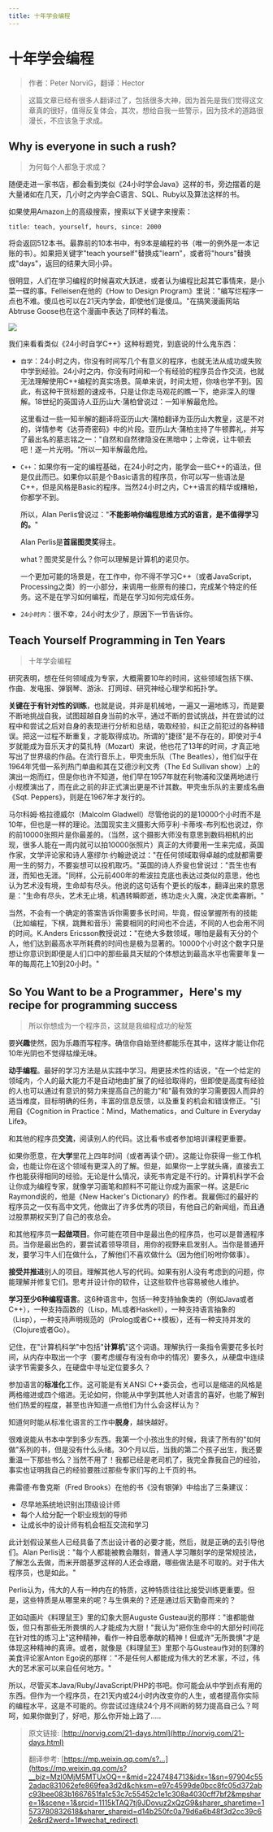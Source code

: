 ```yaml
---
title: 十年学会编程
---
```


# 十年学会编程

> 作者：Peter NorviG，翻译：Hector

> 这篇文章已经有很多人翻译过了，包括很多大神，因为首先是我们觉得这文章真的很好，值得反复体会，其次，想给自我一些警示，因为技术的道路很漫长，不应该急于求成。



## Why is everyone in such a rush?

> 为何每个人都急于求成？

随便走进一家书店，都会看到类似《24小时学会Java》这样的书，旁边摆着的是大量诸如在几天，几小时之内学会C语言、SQL、Ruby以及算法这样的书。

如果使用Amazon上的高级搜索，搜索以下关键字来搜索：

`title: teach, yourself, hours, since: 2000`

将会返回512本书。最靠前的10本书中，有9本是编程的书（唯一的例外是一本记账的书）。如果把关键字"teach yourself"替换成"learn"，或者将"hours"替换成"days"，返回的结果大同小异。

很明显，人们在学习编程的时候喜欢大跃进，或者认为编程比起其它事情来，是小菜一碟的事。Felleisen在他的《How to Design Program》里说："编写烂程序一点也不难。傻瓜也可以在21天内学会，即使他们是傻瓜。"在搞笑漫画网站Abtruse Goose也在这个漫画中表达了同样的看法。

![](https://raw.githubusercontent.com/yuhongjing/img-folder/master/img/20191222231111.png)

我们来看看类似《24小时自学C++》这种标题党，到底说的什么鬼东西：

* `自学`：24小时之内，你没有时间写几个有意义的程序，也就无法从成功或失败中学到经验。24小时之内，你没有时间和一个有经验的程序员合作交流，也就无法理解使用C++编程的真实场景。简单来说，时间太短，你啥也学不到。因此，有这种干货标题的速成书，只是让你走马观花的瞧一下，绝非深入的理解。18世纪的英国诗人亚历山大·蒲柏曾说过：一知半解最危险。

  这里看过一些一知半解的翻译将亚历山大·蒲柏翻译为亚历山大教皇，这是不对的，详情参考《达芬奇密码》中的片段。亚历山大·蒲柏主持了牛顿葬礼，并写了最出名的墓志铭之一："自然和自然律隐没在黑暗中；上帝说，让牛顿去吧！遂一片光明。"所以一知半解最危险。

* `C++`：如果你有一定的编程基础，在24小时之内，能学会一些C++的语法，但是仅此而已。如果你以前是个Basic语言的程序员，你可以写一些语法是C++，但是风格是Basic的程序。当然24小时之内，C++语言的精华或糟粕，你都学不到。

  所以，Alan Perlis曾说过："**不能影响你编程思维方式的语言，是不值得学习的。**"

  Alan Perlis是**首届图灵奖**得主。

  what？图灵奖是什么？你可以理解是计算机的诺贝尔。

  一个更加可能的场景是，在工作中，你不得不学习C++（或者JavaScript，Processing之类）的一小部分，来调用一些原有的接口，完成某个特定的任务。这不是在学习如何编程，而是在学习如何完成任务。

* `24小时内`：很不幸，24小时太少了，原因下一节告诉你。



## Teach Yourself Programming in Ten Years

> 十年学会编程

研究表明，想在任何领域成为专家，大概需要10年的时间，这些领域包括下棋、作曲、发电报、弹钢琴、游泳、打网球、研究神经心理学和拓扑学。

**关键在于有针对性的训练**，也就是说，并非是机械地，一遍又一遍地练习，而是要不断地挑战自我，试图超越自身当前的水平，通过不断的尝试挑战，并在尝试的过程中和尝试之后对自身的表现进行分析和总结，吸取经验，纠正之前犯过的各种错误。把这一过程不断重复，才能取得成功。所谓的"捷径"是不存在的，即使对于4岁就能成为音乐天才的莫扎特（Mozart）来说，他也花了13年的时间，才真正地写出了世界级的作品。在流行音乐上，甲壳虫乐队（The Beatles），他们似乎在1964年凭借一系列热门单曲和其在艾德沙利文秀（The Ed Sullivan show）上的演出一炮而红，但是你也许不知道，他们早在1957年就在利物浦和汉堡两地进行小规模演出了，而在此之前的非正式演出更是不计其数。甲壳虫乐队的主要成名曲《Sqt. Peppers》，则是在1967年才发行的。

马尔科姆·格拉德威尔（Malcolm Gladwell）尽管他说的的是10000个小时而不是10年，但也是一样的理论。法国现实主义摄影大师亨利·卡蒂埃-布列松也说过，你的前10000张照片是你最差的。（当然，这个摄影大师没有意思到数码相机的出现，很多人能在一周内就可以拍10000张照片）真正的大师要用一生来完成，英国作家，文学评论家和诗人塞缪尔·约翰逊说过："在任何领域取得卓越的成就都需要用一生的努力，不要妄想可以投机取巧。"英国的诗人乔叟也曾说过："吾生也有涯，而知也无涯。"同样，公元前400年的希波拉克底也表达过类似的意思，他也认为艺术没有境，生命却有尽头。他说的这句话有个更长的版本，翻译出来的意思是："生命有尽头，艺术无止境，机遇转瞬即逝，练功走火入魔，决定优柔寡断。"

当然，不会有一个确定的答案告诉你需要多长时间，毕竟，假设掌握所有的技能（比如编程，下棋，跳舞和音乐）需要相同的时间也不合适，不同的人也会用不同的时间。K.Anders Ericsson教授说过："在绝大多数领域，哪怕是最有天分的个人，他们达到最高水平所耗费的时间也是极为显著的。10000个小时这个数字只是想让你意识到即便是人们口中的那些最具天赋的个体想达到最高水平也需要年复一年的每周花上10到20小时。"



## So You Want to be a Programmer，Here's my recipe for programming success

> 所以你想成为一个程序员，这就是我编程成功的秘笈

要**兴趣**使然，因为乐趣而写程序。确信你自始至终都能乐在其中，这样才能让你花10年光阴也不觉得枯燥无味。

**动手编程**。最好的学习方法是从实践中学习。用更技术性的话说，"在一个给定的领域内，个人的最大能力不是自动地由扩展了的经验取得的，但即使是高度有经验的人也可以通过有意识的努力来提高自己的能力"和"最有效的学习需要因人而异的适当难度，目标明确的任务，丰富的信息反馈，以及重复的机会和错误修正。"引用自《Cognition in Practice：Mind，Mathematics，and Culture in Everyday Life》。

和其他的程序员**交流**，阅读别人的代码。这比看书或者参加培训课程更重要。

如果你愿意，在**大学**里花上四年时间（或者再读个研）。这能让你获得一些工作机会，也能让你在这个领域有更深入的了解。但是，如果你一上学就头痛，直接去工作也能获得相同的经验。无论是什么情况，读死书肯定是不行的。计算机科学不会让你成为编程专家，就像学习画笔和颜料不可能让你成为画家一样。这是Eric Raymond说的，他是《New Hacker's Dictionary》的作者。我雇佣过的最好的程序员之一仅有高中文凭，他做出了许多优秀的项目，有他自己的新闻组，而且通过股票期权买到了自己的夜总会。

和其他程序员**一起做项目**。你可能在项目中是最出色的程序员，也可以是普通程序员。当你是最出色的，要尝试着领导项目，用你的视野来启发别人。当你是普通开发，要学习牛人们在做什么，了解他们不喜欢做什么（因为他们吩咐你做事）。

**接受并推进**别人的项目。理解其他人写的代码。如果有别人没有考虑到的问题，你能理解并修复它们。思考并设计你的软件，让这些软件也容易被他人维护。

**学习至少6种编程语言**。这6种语言中，包括一种支持抽象类的（例如Java或者C++），一种支持函数的（Lisp，ML或者Haskell），一种支持语言抽象的（Lisp），一种支持声明规范的（Prolog或者C++模板），还有一种支持并发的（Clojure或者Go）。

记住，在"计算机科学"中包括"**计算机**"这个词语。理解执行一条指令需要花多长时间，从内存中取出一个字（要考虑缓存有没有命中的情况）要多久，从硬盘中连续读字节需要多久，在硬盘中寻址定位要多久？

参加语言的**标准化**工作。这可能是有关ANSI C++委员会，也可以是缩进的风格是两格缩进或四个缩进。无论如何，你能从中学到其他人对语言的喜好，也能了解到他们热爱的程度，甚至也许知道一点他们为什么会这样认为？

知道何时能从标准化语言的工作中**脱身**，越快越好。

很难说能从书本中学到多少东西。我第一个小孩出生的时候，我读了所有的"如何做"系列的书，但是没有什么头绪。30个月以后，当我的第二个孩子出生，我还要重温一下那些书么？当然不用了！我都已经是老司机了，我完全靠我自己的经验，事实也证明我自己的经验要胜过那些专家们写的上千页的书。

弗雷德·布鲁克斯（Fred Brooks）在他的书《没有银弹》中给出了三条建议：

* 尽早地系统地识别出顶级设计师
* 每个人给分配一个职业规划的导师
* 让成长中的设计师有机会相互交流和学习

此计划假设某些人已经具备了杰出设计者的必要才能，然后，就是正确的去引导他们。Alan Perlis说："每个人都能被教会雕刻，普通人学习雕刻学的是常规技法，了解怎么去做，而米开朗基罗这样的人还会琢磨，哪些做法是不可取的。对于伟大程序员，也是如此。"

Perlis认为，伟大的人有一种内在的特质，这种特质往往比接受训练更重要。但是，这些特质是从哪里来的呢？与生俱来的？还是通过后天勤奋而来的？

正如动画片《料理鼠王》里的幻象大厨Auguste Gusteau说的那样："谁都能做饭，但只有那些无所畏惧的人才能成为大厨！"我认为"把你生命中的大部分时间花在针对性的练习上"这种精神，看作一种自愿奉献的精神！但或许"无所畏惧"才是体现这种精神的真谛。或者，就像是《料理鼠王》里那个与Gusteau作对的刻薄的美食评论家Anton Ego说的那样："不是任何人都能成为伟大的艺术家，不过，伟大的艺术家可以来自任何地方。"

所以，尽管买本Java/Ruby/JavaScript/PHP的书吧。你可能会从中学到点有用的东西。但作为一个程序员，在21天内或24小时内改变你的人生，或者提高你实际的编程水平，这是不可能的。你尝试过连续24个月不间断的努力提高自己么？呵呵，如果你做到了，好吧，那么你开始上路了.....



> 原文链接: [http://norvig.com/21-days.html](http://norvig.com/21-days.html)
>
> 翻译参考: [https://mp.weixin.qq.com/s?...](https://mp.weixin.qq.com/s?__biz=MzI0MjM5MTUxOQ==&mid=2247484713&idx=1&sn=97904c552adac831062efe869fea3d2d&chksm=e97c4599de0bcc8fc05d372abc93bee083b1667651fa1c53c7c55452c1e1c308a4030cff7bf2&mpshare=1&scene=1&srcid=1115kTAQ7tj9JDovuz2xQzG9&sharer_sharetime=1573780832618&sharer_shareid=d14b250fc0a79d6a6b48f3d2cc39c62e&rd2werd=1#wechat_redirect)

